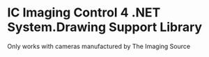 ﻿# IC Imaging Control 4 .NET System.Drawing Support Library

Only works with cameras manufactured by The Imaging Source

